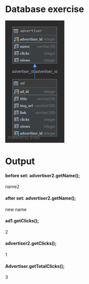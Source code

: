 # Database exercise


![diagram of database's structure](https://github.com/7smd7/dbEx/blob/master/diagram.png)



# Output

#### before set: advertiser2.getName(); 
name2

#### after set: advertiser2.getName();
new name

#### ad1.getClicks();
2

#### advertiser2.getClicks();
1

#### Advertiser.getTotalClicks();
3
